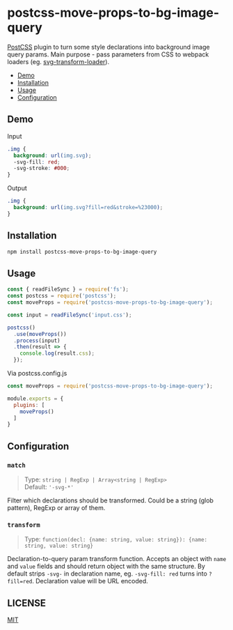 # postcss-move-props-to-bg-image-query

[PostCSS](https://github.com/postcss/postcss) plugin to turn some style 
declarations into background image query params. Main purpose - pass parameters 
from CSS to webpack loaders (eg. [svg-transform-loader](https://github.com/kisenka/svg-mixer/tree/master/packages/svg-transform-loader)).

- [Demo](#demo)
- [Installation](#installation)
- [Usage](#usage)
- [Configuration](#configuration)

## Demo

Input
```css
.img {
  background: url(img.svg); 
  -svg-fill: red;
  -svg-stroke: #000;
}
```

Output
```css
.img {
  background: url(img.svg?fill=red&stroke=%23000);
}
```

## Installation

```sh
npm install postcss-move-props-to-bg-image-query
```

## Usage

```js
const { readFileSync } = require('fs');
const postcss = require('postcss');
const moveProps = require('postcss-move-props-to-bg-image-query');

const input = readFileSync('input.css');

postcss()
  .use(moveProps())
  .process(input)
  .then(result => {
    console.log(result.css);
  });
```

Via postcss.config.js

```js
const moveProps = require('postcss-move-props-to-bg-image-query');

module.exports = {
  plugins: [
    moveProps()
  ]
}
```

## Configuration

### `match`

> Type: `string | RegExp | Array<string | RegExp>`<br>
> Default: `'-svg-*'`

Filter which declarations should be transformed. Could be a string (glob pattern), 
RegExp or array of them.

### `transform`

> Type: `function(decl: {name: string, value: string}): {name: string, value: string}`<br>

Declaration-to-query param transform function. Accepts an object with `name` and 
`value` fields and should return object with the same structure. By default strips 
`-svg-` in declaration name, eg. `-svg-fill: red` turns into `?fill=red`. Declaration 
value will be URL encoded.

## LICENSE

[MIT](https://github.com/JetBrains/svg-mixer/blob/master/LICENSE)
